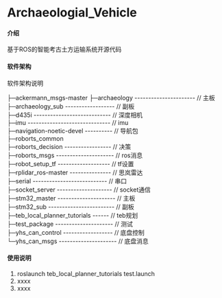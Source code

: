 # Archaeologial_Vehicle

#### 介绍
基于ROS的智能考古土方运输系统开源代码

#### 软件架构
软件架构说明



├─ackermann_msgs-master 
├─archaeology ---------------------- // 主板<br>
├─archaeology_sub ------------------ // 副板<br>
├─d435i ---------------------------- // 深度相机<br>
├─imu ------------------------------ // imu<br>
├─navigation-noetic-devel ---------- // 导航包<br>
├─roborts_common <br>
├─roborts_decision ----------------- // 决策<br>
├─roborts_msgs --------------------- // ros消息<br>
├─robot_setup_tf ------------------- // tf设置<br>
├─rplidar_ros-master --------------- // 思岚雷达<br>
├─serial --------------------------- // 串口<br>
├─socket_server -------------------- // socket通信<br>
├─stm32_master --------------------- // 主板<br>
├─stm32_sub ------------------------ // 副板<br>
├─teb_local_planner_tutorials ------ // teb规划<br>
├─test_package --------------------- // 测试<br>
├─yhs_can_control ------------------ // 底盘控制<br>
└─yhs_can_msgs --------------------- // 底盘消息<br>

#### 使用说明

1.  roslaunch teb_local_planner_tutorials test.launch
2.  xxxx
3.  xxxx




